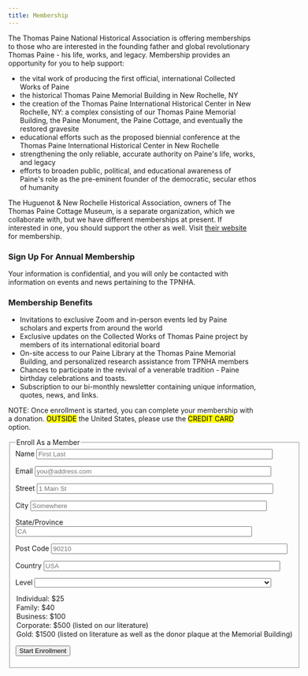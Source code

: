 ```yaml
---
title: Membership
---
```


<p>
 The Thomas Paine National Historical Association is offering memberships to those who are interested in the founding father and global revolutionary Thomas Paine - his life, works, and legacy. Membership provides an opportunity for you to help support:
</p>
<ul>
 <li>the vital work of producing the first official, international Collected Works of Paine</li>
 <li>the historical Thomas Paine Memorial Building in New Rochelle, NY</li>
 <li>the creation of the Thomas Paine International Historical Center in New Rochelle, NY: a complex consisting of our Thomas Paine Memorial Building, the Paine Monument, the Paine Cottage, and eventually the restored gravesite</li>
 <li>educational efforts such as the proposed biennial conference at the Thomas Paine International Historical Center in New Rochelle</li>
 <li>strengthening the only reliable, accurate authority on Paine's life, works, and legacy</li>
 <li>efforts to broaden public, political, and educational awareness of Paine's role as the pre-eminent founder of the democratic, secular ethos of humanity</li>
</ul>

<p>
The Huguenot & New Rochelle Historical Association, owners of The Thomas Paine Cottage Museum, is a separate organization, which we collaborate with,
but we have different memberships at present. If interested in one, you should support the other as well. Visit <a href="http://www.thomaspainecottage.org">their website</a> for membership.
</p>

<section>
<div>
<form action="{{ SITEURL }}/cgi-bin/mem" method="post">
  <h3>Sign Up For Annual Membership</h3>
  <p>
    Your information is confidential, and you will only be contacted with information on events and news pertaining to the TPNHA.
  </p>

<h3>
    Membership Benefits
</h3>
<ul>
 <li>Invitations to exclusive Zoom and in-person events led by Paine scholars and experts from around the world</li>
 <li>Exclusive updates on the Collected Works of Thomas Paine project by members of its international editorial board</li>
 <li>On-site access to our Paine Library at the Thomas Paine Memorial Building, and personalized research assistance from TPNHA members</li>
 <li>Chances to participate in the revival of a venerable tradition - Paine birthday celebrations and toasts.</li>
 <li>Subscription to our bi-monthly newsletter containing unique information, quotes, news, and links.</li>
</ul>

<p> <span style="background: var(--color-tertiary);">NOTE:</span> Once enrollment is started, you can complete your membership with
a donation. <mark>OUTSIDE</mark> the United States, please use the <mark>CREDIT CARD</mark>
option.
</p>


</div>

<fieldset>
<legend>
Enroll As a Member
</legend>
  <label for="name">Name</label>
  <input name="name" type="text" value="" id="name" placeholder="First Last" style="width:85%;">

  <label for="email">Email</label>
  <input name="email" type="text" value="" id="email" placeholder="you@address.com" style="width:85%;">

  <label for="street">Street</label>
  <input name="street" type="text" value="" id="street" placeholder="1 Main St" style="width:85%;">

  <label for="city">City</label>
  <input name="city" type="text" value="" id="city" placeholder="Somewhere" style="width:85%;">

  <label for="state">State/Province</label>
  <input name="state" type="text" value="" id="state" placeholder="CA" style="width:85%;">

  <label for="postcode">Post Code</label>
  <input name="postcode" type="text" value="" id="postcode" placeholder="90210" style="width:85%;">

  <label for="country">Country</label>
  <input name="country" type="text" value="" id="country" placeholder="USA" style="width:85%;">

  <label for="level">Level</label>
  <select name="level" id="level" style="width:85%;">
  <option>Individual:   $25</option>
  <option>Family:		$40</option>
  <option>Business:	$100</option>
  <option>Corporate:	$500 (listed on our literature)</option>
  <option>Gold:		$1500 (listed on literature as well as the donor plaque at the Memorial Building)</option>
  </select>

  <button class="secondary" alt="Start Enrollment" name="submit">Start Enrollment</button>
</fieldset>
</div>

</form>
